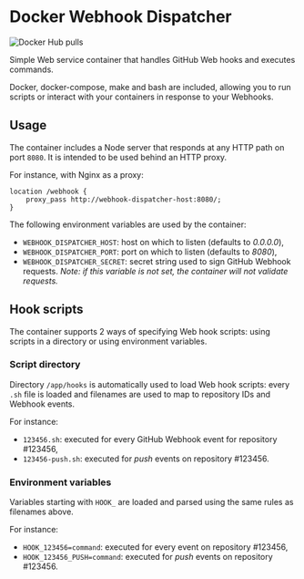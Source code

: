 # Docker Webhook Dispatcher

![Docker Hub pulls](https://img.shields.io/docker/pulls/lorenzck/webhook-dispatcher.svg?style=flat)

Simple Web service container that handles GitHub Web hooks and executes commands.

Docker, docker-compose, make and bash are included, allowing you to run scripts or interact with your containers in response to your Webhooks.

## Usage

The container includes a Node server that responds at any HTTP path on port `8080`.
It is intended to be used behind an HTTP proxy.

For instance, with Nginx as a proxy:

```
location /webhook {
    proxy_pass http://webhook-dispatcher-host:8080/;
}
```

The following environment variables are used by the container:

* `WEBHOOK_DISPATCHER_HOST`: host on which to listen (defaults to *0.0.0.0*),
* `WEBHOOK_DISPATCHER_PORT`: port on which to listen (defaults to *8080*),
* `WEBHOOK_DISPATCHER_SECRET`: secret string used to sign GitHub Webhook requests.
  *Note: if this variable is not set, the container will not validate requests.*

## Hook scripts

The container supports 2&nbsp;ways of specifying Web hook scripts:
using scripts in a directory or
using environment variables.

### Script directory

Directory `/app/hooks` is automatically used to load Web hook scripts:
every `.sh` file is loaded and filenames are used to map to repository IDs and Webhook events.

For instance:

* `123456.sh`: executed for every GitHub Webhook event for repository #123456,
* `123456-push.sh`: executed for *push* events on repository #123456.

### Environment variables

Variables starting with `HOOK_` are loaded and parsed using the same rules as filenames above.

For instance:

* `HOOK_123456=command`: executed for every event on repository #123456,
* `HOOK_123456_PUSH=command`: executed for *push* events on repository #123456.
